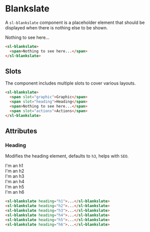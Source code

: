 <script setup>
  import { defineClientComponent } from 'vitepress';
	import Preview from '../../components/preview.vue';

  const PlaygroundBlankslate = defineClientComponent(() => {
    return import('../../components/playground/blankslate.vue')
  });
</script>

# Blankslate

A `sl-blankslate` component is a placeholder element that should be displayed when there is nothing else to be shown.

<Preview>
  <sl-blankslate>
    <span>Nothing to see here...</span>
  </sl-blankslate>
</Preview>

``` html
<sl-blankslate>
  <span>Nothing to see here...</span>
</sl-blankslate>
```

## Slots

The component includes multiple slots to cover various layouts.

<Preview title="Playground">
  <PlaygroundBlankslate/>
</Preview>

``` html
<sl-blankslate>
  <span slot="graphic">Graphic</span>
  <span slot="heading">Heading</span>
  <span>Nothing to see here...</span>
  <span slot="actions">Actions</span>
</sl-blankslate>
```

## Attributes

### Heading

Modifies the heading element, defaults to `h3`, helps with `SEO`.

<Preview>
  <sl-blankslate heading="h1">
    <span slot="heading">I'm an h1</span>
  </sl-blankslate>
  <br/>
  <sl-blankslate heading="h2">
    <span slot="heading">I'm an h2</span>
  </sl-blankslate>
  <br/>
  <sl-blankslate heading="h3">
    <span slot="heading">I'm an h3</span>
  </sl-blankslate>
  <br/>
  <sl-blankslate heading="h4">
    <span slot="heading">I'm an h4</span>
  </sl-blankslate>
  <br/>
  <sl-blankslate heading="h5">
    <span slot="heading">I'm an h5</span>
  </sl-blankslate>
  <br/>
  <sl-blankslate heading="h6">
    <span slot="heading">I'm an h6</span>
  </sl-blankslate>
</Preview>

``` html
<sl-blankslate heading="h1">...</sl-blankslate>
<sl-blankslate heading="h2">...</sl-blankslate>
<sl-blankslate heading="h3">...</sl-blankslate>
<sl-blankslate heading="h4">...</sl-blankslate>
<sl-blankslate heading="h5">...</sl-blankslate>
<sl-blankslate heading="h6">...</sl-blankslate>
```
